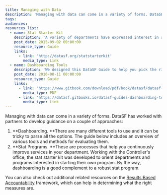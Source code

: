 ```yaml
---
title: Managing with Data
description: 'Managing with data can come in a variety of forms. DataSF has worked with partners to develop guidance on a couple of approaches: dashboarding and stat programs.'
tags:
audiences:
resources_list:
  - name: Stat Starter Kit
    description: 'A variety of departments have expressed interest in starting a Stat program. To help you get started, we created the Stat Starter Kit.'
    post_date: 2015-09-02 00:00:00
    resource_type: Guide
    links:
      - link: 'http://datasf.org/statstarterkit'
        media_type: Link
  - name: Dashboarding Tools
    description: 'We designed this DataSF Guide to help you pick the right tool for your dashboarding needs. Dashboarding tools help visualize your data. You can use them for public reporting, internal tracking or a Department Stat program.'
    post_date: 2016-08-11 00:00:00
    resource_type: Guide
    links:
      - link: 'https://www.gitbook.com/download/pdf/book/datasf/datasf-guides-dashboarding-tools'
        media_type: PDF
      - link: 'https://datasf.gitbooks.io/datasf-guides-dashboarding-tools/content/'
        media_type: Link
---
```



Managing with data can come in a variety of forms. DataSF has worked with partners to develop guidance on a couple of approaches:

1. **Dashboarding.&nbsp;**There are many different tools to use and it can be tricky to parse all the options. The guide below includes an overview of various tools and methods for evaluating them.
2. **Stat Programs.&nbsp;**These are processes that help you continuously improve services in your department. Working with the Controller's office, the stat starter kit was developed to orient departments and programs interested in starting their own program. By the way, dashboarding is a good complement to a robust stat program.

You can also check out additional related resources on the [Results Based Accountability](/resources/results-based-accountability-rba/) framework, which can help in determining what the right measures are.